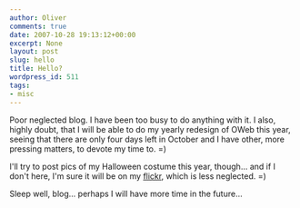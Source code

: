 ```yaml
---
author: Oliver
comments: true
date: 2007-10-28 19:13:12+00:00
excerpt: None
layout: post
slug: hello
title: Hello?
wordpress_id: 511
tags:
- misc
---
```


Poor neglected blog.  I have been too busy to do anything with it.  I also, highly doubt, that I will be able to do my yearly redesign of OWeb this year, seeing that there are only four days left in October and I have other, more pressing matters, to devote my time to. =)

I'll try to post pics of my Halloween costume this year, though... and if I don't here, I'm sure it will be on my <a href="http://www.flickr.com/photos/owiber">flickr</a>, which is less neglected. =)

Sleep well, blog... perhaps I will have more time in the future...